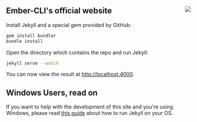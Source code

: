 ## Ember-CLI's official website <a href="https://ember-community-slackin.herokuapp.com" target="_blank"><img align="right" src="https://ember-community-slackin.herokuapp.com/badge.svg"></a>

Install Jekyll and a special gem provided by GitHub:

```sh
gem install bundler
bundle install
```

Open the directory which contains the repo and run Jekyll:

```sh
jekyll serve --watch
```

You can now view the result at [http://localhost:4000][2].

## Windows Users, read on

If you want to help with the development of this site and you're using Windows, please read [this guide][1] about how to run Jekyll on your OS.

[1]: http://jekyll-windows.juthilo.com
[2]: http://localhost:4000
